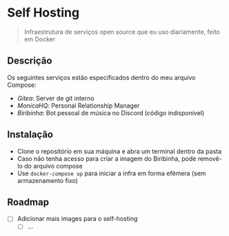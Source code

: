 # Self Hosting
> Infraestrutura de serviços open source que eu uso diariamente, feito em Docker

## Descrição 
Os seguintes serviços estão especificados dentro do meu arquivo Compose:
- *Gitea*: Server de git interno
- *MonicaHQ*: Personal Relationship Manager
- *Biribinha*: Bot pessoal de música no Discord (código indisponível)

## Instalação 

- Clone o repositório em sua máquina e abra um terminal dentro da pasta
- Caso não tenha acesso para criar a imagem do Biribinha, pode removê-lo do arquivo compose
- Use `docker-compose up` para iniciar a infra em forma efêmera (sem armazenamento fixo)

## Roadmap 

- [ ] Adicionar mais images para o self-hosting
  - [ ] ...

